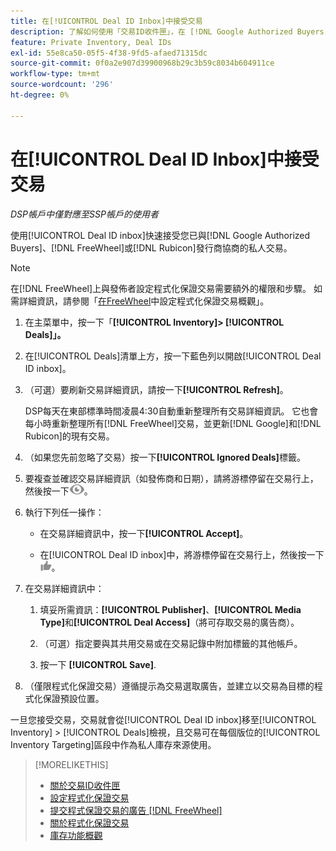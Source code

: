 ```yaml
---
title: 在[!UICONTROL Deal ID Inbox]中接受交易
description: 了解如何使用「交易ID收件匣」，在 [!DNL Google Authorized Buyers], [!DNL FreeWheel], or [!DNL Rubicon] 上接受您已與發行商商議的私人交易。
feature: Private Inventory, Deal IDs
exl-id: 55e8ca50-05f5-4f38-9fd5-afaed71315dc
source-git-commit: 0f0a2e907d39900968b29c3b59c8034b604911ce
workflow-type: tm+mt
source-wordcount: '296'
ht-degree: 0%

---
```


# 在[!UICONTROL Deal ID Inbox]中接受交易

*DSP帳戶中僅對應至SSP帳戶的使用者*

使用[!UICONTROL Deal ID inbox]快速接受您已與[!DNL Google Authorized Buyers]、[!DNL FreeWheel]或[!DNL Rubicon]發行商協商的私人交易。

>[!NOTE]
>
>在[!DNL FreeWheel]上與發佈者設定程式化保證交易需要額外的權限和步驟。 如需詳細資訊，請參閱「[在FreeWheel](freewheel-overview.md)中設定程式化保證交易概觀」。

1. 在主菜單中，按一下「**[!UICONTROL Inventory]> [!UICONTROL Deals]」。**

1. 在[!UICONTROL Deals]清單上方，按一下藍色列以開啟[!UICONTROL Deal ID inbox]。

1. （可選）要刷新交易詳細資訊，請按一下&#x200B;**[!UICONTROL Refresh]**。

   DSP每天在東部標準時間凌晨4:30自動重新整理所有交易詳細資訊。 它也會每小時重新整理所有[!DNL FreeWheel]交易，並更新[!DNL Google]和[!DNL Rubicon]的現有交易。

1. （如果您先前忽略了交易）按一下&#x200B;**[!UICONTROL Ignored Deals]**&#x200B;標籤。

1. 要複查並確認交易詳細資訊（如發佈商和日期），請將游標停留在交易行上，然後按一下![Review](/help/dsp/assets/review.png)。

1. 執行下列任一操作：

   * 在交易詳細資訊中，按一下&#x200B;**[!UICONTROL Accept]**。

   * 在[!UICONTROL Deal ID inbox]中，將游標停留在交易行上，然後按一下![Accept](/help/dsp/assets/accept.png)。

1. 在交易詳細資訊中：
   1. 填妥所需資訊：**[!UICONTROL Publisher]**、**[!UICONTROL Media Type]**&#x200B;和&#x200B;**[!UICONTROL Deal Access]**（將可存取交易的廣告商）。
   1. （可選）指定要與其共用交易或在交易記錄中附加標籤的其他帳戶。

   1. 按一下 **[!UICONTROL Save]**.

1. （僅限程式化保證交易）遵循提示為交易選取廣告，並建立以交易為目標的程式化保證預設位置。

一旦您接受交易，交易就會從[!UICONTROL Deal ID inbox]移至[!UICONTROL Inventory] > [!UICONTROL Deals]檢視，且交易可在每個版位的[!UICONTROL Inventory Targeting]區段中作為私人庫存來源使用。

>[!MORELIKETHIS]
>
>* [關於交易ID收件匣](deal-id-inbox-about.md)
>* [設定程式化保證交易](programmatic-guaranteed-set-up.md)
>* [提交程式保證交易的廣告 [!DNL FreeWheel]](freewheel-submit.md)
>* [關於程式化保證交易](programmatic-guaranteed-about.md)
>* [庫存功能概觀](inventory-overview.md)

